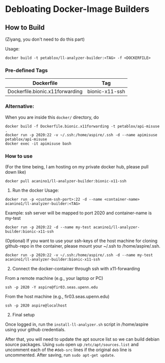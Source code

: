 # Debloating Docker-Image Builders

## How to Build

(Ziyang, you don't need to do this part)

Usage:
```
docker build -t petablox/ll-analyzer-builder:<TAG> -f <DOCKERFILE>
```

### Pre-defined Tags

| Dockerfile | Tag |
| --- | --- |
| Dockerfile.bionic.x11forwarding | bionic-x11-ssh |

### Alternative:

When you are inside this `docker/` directory, do

```
docker build -f Dockerfile.bionic.x11forwarding -t petablox/api-misuse .
docker run -p 2020:22 -v ~/.ssh:/home/aspire/.ssh -d --name apimisuse petablox/api-misuse
docker exec -it apimisuse bash
```

### How to use

(For the time being, I am hosting on my private docker hub, please pull down like)

```
docker pull acanino1/ll-analyzer-builder:bionic-x11-ssh
```

1. Run the docker
Usage:
```
docker run -p <custom-ssh-port>:22 -d --name <container-name> acanino1/ll-analyzer-builder:<TAG>
```

Example: ssh server will be mapped to port 2020 and container-name is my-test
```
docker run -p 2020:22 -d --name my-test acanino1/ll-analyzer-builder:bionic-x11-ssh
```

(Optional) If you want to use your ssh-keys of the host machine for cloning github-repo in the container,
please mount your ~/.ssh to /home/aspire/.ssh.

```
docker run -p 2020:22 -v ~/.ssh:/home/aspire/.ssh -d --name my-test acanino1/ll-analyzer-builder:bionic-x11-ssh
```

2. Connect the docker-container through ssh with x11-forwarding

From a remote machine (e.g., your laptop or PC)
```
ssh -p 2020 -Y aspire@fir03.seas.upenn.edu
```

From the host machine (e.g., fir03.seas.upenn.edu)
```
ssh -p 2020 aspire@localhost
```

2. Final setup

Once logged in, run the `install-ll-analyzer.sh` script in /home/aspire using your github credentials.

After that, you will need to update the apt source list so we can build debian source packages. Using `sudo` open up `/etc/apt/sources.list` and uncomment each of the `#deb-src` lines if the original `deb` line is uncommented. After saving, run `sudo apt-get update`.
